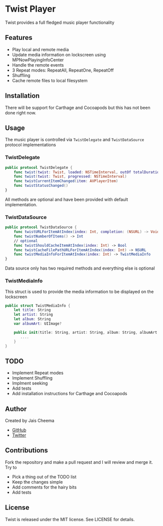 # Twist Player

Twist provides a full fledged music player functionality

## Features

- Play local and remote media
- Update media information on lockscreen using MPNowPlayingInfoCenter
- Handle the remote events
- 3 Repeat modes: RepeatAll, RepeatOne, RepeatOff
- Shuffling
- Cache remote files to local filesystem

## Installation

There will be support for Carthage and Cocoapods but this has not been done right now.

## Usage

The music player is controlled via `TwistDelegate` and `TwistDataSource` protocol implementations

### TwistDelegate

```swift
public protocol TwistDelegate {
    func twist(twist: Twist, loaded: NSTimeInterval, outOf totalDuration: NSTimeInterval)
    func twist(twist: Twist, progressed: NSTimeInterval)
    func twistCurrentItemChanged(item: AVPlayerItem)
    func twistStatusChanged()
}
```

All methods are optional and have been provided with default implementation.

### TwistDataSource

```swift
public protocol TwistDataSource {
    func twistURLForItemAtIndex(index: Int, completion: (NSURL) -> Void)
    func twistNumberOfItems() -> Int
    // optional
    func twistShouldCacheItemAtIndex(index: Int) -> Bool
    func twistCacheFilePathURLForItemAtIndex(index: Int) -> NSURL
    func twistMediaInfoForItemAtIndex(index: Int) -> TwistMediaInfo
}
```

Data source only has two required methods and everything else is optional

### TwistMediaInfo

This struct is used to provide the media information to be displayed on the lockscreen

```swift
public struct TwistMediaInfo {
    let title: String
    let artist: String
    let album: String
    var albumArt: UIImage?

    public init(title: String, artist: String, album: String, albumArt: UIImage? = nil) {
       ....
    }
}
```

## TODO

- Implement Repeat modes
- Implement Shuffling
- Implment seeking
- Add tests
- Add installation instructions for Carthage and Cocoapods

## Author

Created by Jais Cheema

* [GitHub](https://github.com/jaischeema/)
* [Twitter](https://twitter.com/jaischeema)

## Contributions

Fork the repository and make a pull request and I will review and merge it. Try to

- Pick a thing out of the TODO list
- Keep the changes simple
- Add comments for the hairy bits
- Add tests

## License

Twist is released under the MIT license. See LICENSE for details.

